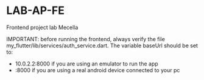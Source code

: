 # LAB-AP-FE
Frontend project lab Mecella

IMPORTANT:
before running the frontend,
always verify the file my_flutter/lib/services/auth_service.dart.
The variable baseUrl should be set to:
- 10.0.2.2:8000 if you are using an emulator to run the app
- <IP Address of your pc>:8000 if you are using a real android device connected to your pc
